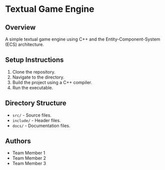 # Textual Game Engine

## Overview
A simple textual game engine using C++ and the Entity-Component-System (ECS) architecture.

## Setup Instructions
1. Clone the repository.
2. Navigate to the directory.
3. Build the project using a C++ compiler.
4. Run the executable.

## Directory Structure
- `src/` - Source files.
- `include/` - Header files.
- `docs/` - Documentation files.

## Authors
- Team Member 1
- Team Member 2
- Team Member 3
